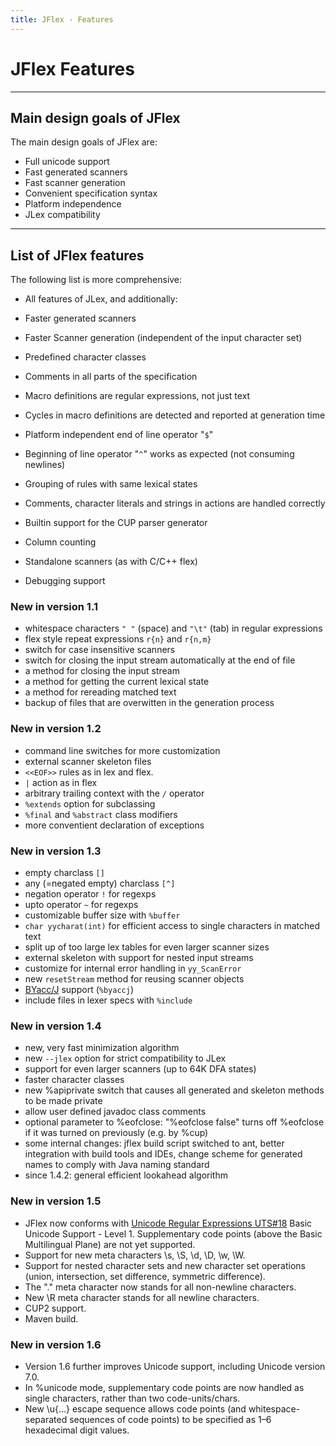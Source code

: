 ```yaml
---
title: JFlex - Features
---
```


# JFlex Features

----

## Main design goals of JFlex

The main design goals of JFlex are:

-   Full unicode support
-   Fast generated scanners
-   Fast scanner generation
-   Convenient specification syntax
-   Platform independence
-   JLex compatibility

----

## List of JFlex features

The following list is more comprehensive:

-   All features of JLex, and additionally:
-   Faster generated scanners
-   Faster Scanner generation (independent of the input character set)
-   Predefined character classes

-   Comments in all parts of the specification
-   Macro definitions are regular expressions, not just text
-   Cycles in macro definitions are detected and reported at generation
    time
-   Platform independent end of line operator "`$`"
-   Beginning of line operator "`^`" works as expected (not consuming
    newlines)
-   Grouping of rules with same lexical states
-   Comments, character literals and strings in actions are handled
    correctly

-   Builtin support for the CUP parser generator
-   Column counting
-   Standalone scanners (as with C/C++ flex)
-   Debugging support


### New in version 1.1

-   whitespace characters `" "` (space) and `"\t"` (tab) in regular
    expressions
-   flex style repeat expressions `r{n}` and `r{n,m}`
-   switch for case insensitive scanners
-   switch for closing the input stream automatically at the end of file
-   a method for closing the input stream
-   a method for getting the current lexical state
-   a method for rereading matched text
-   backup of files that are overwitten in the generation process



### New in version 1.2

-   command line switches for more customization
-   external scanner skeleton files
-   `<<EOF>>` rules as in lex and flex.
-   `|` action as in flex
-   arbitrary trailing context with the `/` operator
-   `%extends` option for subclassing
-   `%final` and `%abstract` class modifiers
-   more conventient declaration of exceptions



### New in version 1.3

-   empty charclass `[]`
-   any (=negated empty) charclass `[^]`
-   negation operator `!` for regexps
-   upto operator `~` for regexps
-   customizable buffer size with `%buffer`
-   `char yycharat(int)` for efficient access to single characters in
    matched text
-   split up of too large lex tables for even larger scanner sizes
-   external skeleton with support for nested input streams
-   customize for internal error handling in `yy_ScanError`
-   new `resetStream` method for reusing scanner objects
-   [BYacc/J](http://byaccj.sourceforge.net) support (`%byaccj`)
-   include files in lexer specs with `%include`



### New in version 1.4

-   new, very fast minimization algorithm
-   new `--jlex` option for strict compatibility to JLex
-   support for even larger scanners (up to 64K DFA states)
-   faster character classes
-   new %apiprivate switch that causes all generated and skeleton
    methods to be made private
-   allow user defined javadoc class comments
-   optional parameter to %eofclose: "%eofclose false" turns off
    %eofclose if it was turned on previously (e.g. by %cup)
-   some internal changes: jflex build script switched to ant, better
    integration with build tools and IDEs, change scheme for generated
    names to comply with Java naming standard
-   since 1.4.2: general efficient lookahead algorithm



### New in version 1.5

-   JFlex now conforms with [Unicode Regular Expressions
    UTS&num;18](http://www.unicode.org/reports/tr18/tr18-17.html) Basic
    Unicode Support - Level 1. Supplementary code points (above the
    Basic Multilingual Plane) are not yet supported.
-   Support for new meta characters \\s, \\S, \\d, \\D, \\w, \\W.
-   Support for nested character sets and new character set operations
    (union, intersection, set difference, symmetric difference).
-   The "." meta character now stands for all non-newline characters.
-   New \\R meta character stands for all newline characters.
-   CUP2 support.
-   Maven build.



### New in version 1.6

-   Version 1.6 further improves Unicode support, including Unicode
    version 7.0.
-   In %unicode mode, supplementary code points are now handled as
    single characters, rather than two code-units/chars.
-   New \\u{…} escape sequence allows code points (and
    whitespace-separated sequences of code points) to be specified as
    1–6 hexadecimal digit values.

